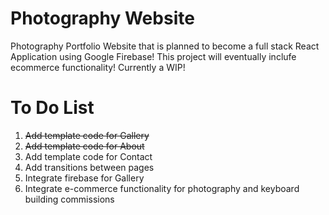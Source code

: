 # Photography Website
Photography Portfolio Website that is planned to become a full stack React Application using Google Firebase! This project will eventually inclufe ecommerce functionality! Currently a WIP!

# To Do List
1) <s>Add template code for Gallery</s>
2) <s>Add template code for About</s>
3) Add template code for Contact
4) Add transitions between pages
5) Integrate firebase for Gallery
6) Integrate e-commerce functionality for photography and keyboard building commissions
